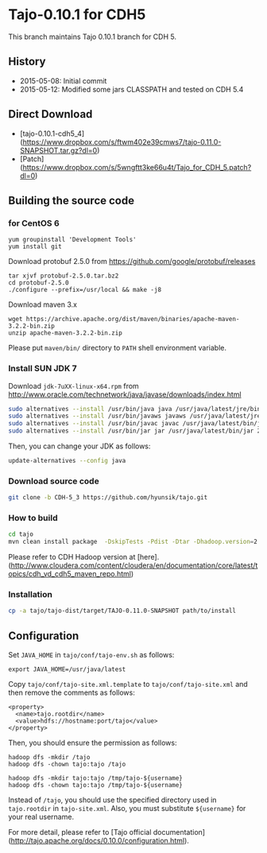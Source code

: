 # Tajo-0.10.1 for CDH5

This branch maintains Tajo 0.10.1 branch for CDH 5.

## History
* 2015-05-08: Initial commit
* 2015-05-12: Modified some jars CLASSPATH and tested on CDH 5.4

## Direct Download
 * [tajo-0.10.1-cdh5_4] (https://www.dropbox.com/s/ftwm402e39cmws7/tajo-0.11.0-SNAPSHOT.tar.gz?dl=0)
 * [Patch] (https://www.dropbox.com/s/5wngftt3ke66u4t/Tajo_for_CDH_5.patch?dl=0)

## Building the source code

### for CentOS 6
```
yum groupinstall 'Development Tools'
yum install git
```

Download protobuf 2.5.0 from https://github.com/google/protobuf/releases
```
tar xjvf protobuf-2.5.0.tar.bz2
cd protobuf-2.5.0
./configure --prefix=/usr/local && make -j8
```

Download maven 3.x
```
wget https://archive.apache.org/dist/maven/binaries/apache-maven-3.2.2-bin.zip
unzip apache-maven-3.2.2-bin.zip
```
Please put ```maven/bin/``` directory to ```PATH``` shell environment variable.

### Install SUN JDK 7

Download ```jdk-7uXX-linux-x64.rpm``` from http://www.oracle.com/technetwork/java/javase/downloads/index.html

```sh
sudo alternatives --install /usr/bin/java java /usr/java/latest/jre/bin/java 200000
sudo alternatives --install /usr/bin/javaws javaws /usr/java/latest/jre/bin/javaws 200000
sudo alternatives --install /usr/bin/javac javac /usr/java/latest/bin/javac 200000
sudo alternatives --install /usr/bin/jar jar /usr/java/latest/bin/jar 200000
```

Then, you can change your JDK as follows:
```sh
update-alternatives --config java
```
### Download source code

```sh
git clone -b CDH-5_3 https://github.com/hyunsik/tajo.git
```

### How to build
```sh
cd tajo
mvn clean install package  -DskipTests -Pdist -Dtar -Dhadoop.version=2.6.0-cdh5.4.0
```

Please refer to CDH Hadoop version at [here]. (http://www.cloudera.com/content/cloudera/en/documentation/core/latest/topics/cdh_vd_cdh5_maven_repo.html)

### Installation
```sh
cp -a tajo/tajo-dist/target/TAJO-0.11.0-SNAPSHOT path/to/install
```

## Configuration

Set ```JAVA_HOME``` in ```tajo/conf/tajo-env.sh``` as follows:
```
export JAVA_HOME=/usr/java/latest
```

Copy ```tajo/conf/tajo-site.xml.template``` to ```tajo/conf/tajo-site.xml``` and then remove the comments as follows:
```
<property>
  <name>tajo.rootdir</name>
  <value>hdfs://hostname:port/tajo</value>
</property>
```

Then, you should ensure the permission as follows:
```
hadoop dfs -mkdir /tajo
hadoop dfs -chown tajo:tajo /tajo

hadoop dfs -mkdir tajo:tajo /tmp/tajo-${username}
hadoop dfs -chown tajo:tajo /tmp/tajo-${username}
```

Instead of ```/tajo```, you should use the specified directory used in ```tajo.rootdir``` in ```tajo-site.xml```. Also, you must substitute ```${username}``` for your real username.

For more detail, please refer to [Tajo official documentation] (http://tajo.apache.org/docs/0.10.0/configuration.html).
